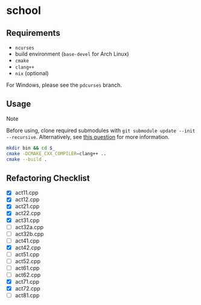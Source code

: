 # school

## Requirements

- `ncurses`
- build environment (`base-devel` for Arch Linux)
- `cmake`
- `clang++`
- `nix` (optional)

For Windows, please see the `pdcurses` branch.

## Usage

> [!NOTE]
> Before using, clone required submodules with `git submodule update --init --recursive`. Alternatively, see [this question](https://stackoverflow.com/questions/3796927/how-do-i-git-clone-a-repo-including-its-submodules "StackOverflow – How do I \"git clone\" a repo, including its submodules?") for more information.

```bash
mkdir bin && cd $_
cmake -DCMAKE_CXX_COMPILER=clang++ ..
cmake --build .
```

## Refactoring Checklist

- [x] act11.cpp
- [x] act12.cpp
- [x] act21.cpp
- [x] act22.cpp
- [x] act31.cpp
- [ ] act32a.cpp
- [ ] act32b.cpp
- [ ] act41.cpp
- [x] act42.cpp
- [ ] act51.cpp
- [ ] act52.cpp
- [ ] act61.cpp
- [ ] act62.cpp
- [x] act71.cpp
- [x] act72.cpp
- [ ] act81.cpp